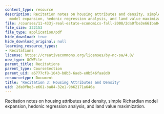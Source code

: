 ```yaml
---
content_type: resource
description: Recitation notes on housing attributes and density, simple Richardian
  model expansion, hedonic regression analysis, and land value maximization.
file: /courses/11-433j-real-estate-economics-fall-2008/2da0fbe3e661ba8432e19b62171a646a_rec3_2008.pdf
file_size: 322153
file_type: application/pdf
hide_download: true
hide_download_original: null
learning_resource_types:
- Recitations
license: https://creativecommons.org/licenses/by-nc-sa/4.0/
ocw_type: OCWFile
parent_title: Recitations
parent_type: CourseSection
parent_uid: a6777cf8-1043-b8b3-6aeb-e0b546faa8d0
resourcetype: Document
title: 'Recitation 3: Housing Attributes and Density'
uid: 2da0fbe3-e661-ba84-32e1-9b62171a646a
---
```

Recitation notes on housing attributes and density, simple Richardian model expansion, hedonic regression analysis, and land value maximization.